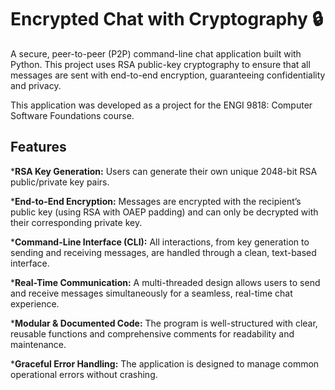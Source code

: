 # Encrypted Chat with Cryptography  🔒

A secure, peer-to-peer (P2P) command-line chat application built with Python. This project uses RSA public-key cryptography to ensure that all messages are sent with end-to-end encryption, guaranteeing confidentiality and privacy.

This application was developed as a project for the ENGI 9818: Computer Software Foundations course.

## Features

***RSA Key Generation:** Users can generate their own unique 2048-bit RSA public/private key pairs.

***End-to-End Encryption:** Messages are encrypted with the recipient’s public key (using RSA with OAEP padding) and can only be decrypted with their corresponding private key.

***Command-Line Interface (CLI):** All interactions, from key generation to sending and receiving messages, are handled through a clean, text-based interface.

***Real-Time Communication:** A multi-threaded design allows users to send and receive messages simultaneously for a seamless, real-time chat experience.

***Modular & Documented Code:** The program is well-structured with clear, reusable functions and comprehensive comments for readability and maintenance.

***Graceful Error Handling:** The application is designed to manage common operational errors without crashing.